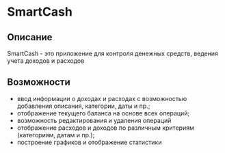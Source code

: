 # SmartCash

## Описание

SmartCash - это приложение для контроля денежных средств, ведения учета доходов и расходов

## Возможности

- ввод информации о доходах и расходах с возможностью добавления описания, категории, даты и пр.;
- отображение текущего баланса на основе всех операций;
- возможность редактирования и удаления операций
- отображение расходов и доходов по различным критериям (категориям, датам и пр.);
- построение графиков и отображение статистики
